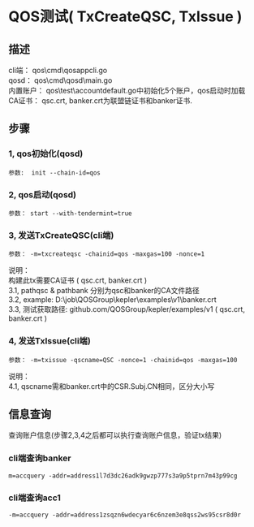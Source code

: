# QOS测试( TxCreateQSC, TxIssue )

## 描述   
cli端：   qos\cmd\qosappcli.go  
qosd：    qos\cmd\qosd\main.go  
内置账户： qos\test\accountdefault.go中初始化5个账户，qos启动时加载  
CA证书：   qsc.crt, banker.crt为联盟链证书和banker证书.
## 步骤
### 1, qos初始化(qosd)  
    参数:  init --chain-id=qos  

### 2, qos启动(qosd)
    参数： start --with-tendermint=true  
### 3, 发送TxCreateQSC(cli端)
    参数：	-m=txcreateqsc -chainid=qos -maxgas=100 -nonce=1  
说明：  
    构建此tx需要CA证书 ( qsc.crt, banker.crt )  
    3.1, pathqsc & pathbank 分别为qsc和banker的CA文件路径  
    3.2, example: D:\job\QOSGroup\kepler\examples\v1\banker.crt  
    3.3, 测试获取路径: github.com/QOSGroup/kepler/examples/v1  ( qsc.crt, banker.crt )  
### 4, 发送TxIssue(cli端)	
    参数： -m=txissue -qscname=QSC -nonce=1 -chainid=qos -maxgas=100  
说明：  
4.1, qscname需和banker.crt中的CSR.Subj.CN相同，区分大小写  

## 信息查询
查询账户信息(步骤2,3,4之后都可以执行查询账户信息，验证tx结果)  

### cli端查询banker  
    m=accquery -addr=address1l7d3dc26adk9gwzp777s3a9p5tprn7m43p99cg  
### cli端查询acc1
    -m=accquery -addr=address1zsqzn6wdecyar6c6nzem3e8qss2ws95csr8d0r